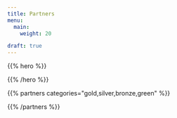 ```yaml
---
title: Partners
menu:
  main:
    weight: 20

draft: true
---
```


{{% hero %}}


{{% /hero %}}

<!-- Partners list -->

{{% partners categories="gold,silver,bronze,green" %}}

{{% /partners %}}
